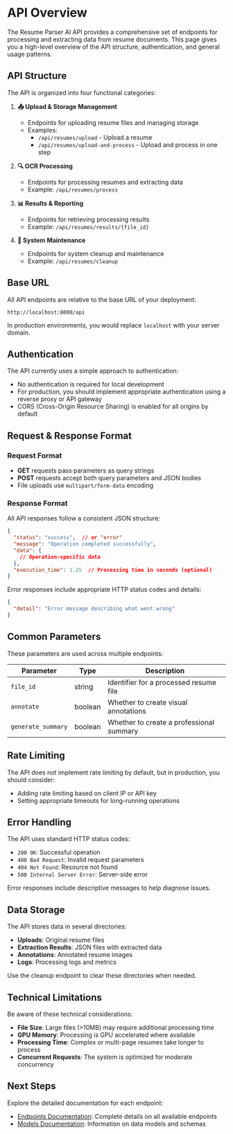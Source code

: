 # API Overview

The Resume Parser AI API provides a comprehensive set of endpoints for processing and extracting data from resume documents. This page gives you a high-level overview of the API structure, authentication, and general usage patterns.

## API Structure

The API is organized into four functional categories:

1. **📤 Upload & Storage Management**
   - Endpoints for uploading resume files and managing storage
   - Examples: 
     - `/api/resumes/upload` - Upload a resume
     - `/api/resumes/upload-and-process` - Upload and process in one step

2. **🔍 OCR Processing**
   - Endpoints for processing resumes and extracting data
   - Example: `/api/resumes/process`

3. **📊 Results & Reporting**
   - Endpoints for retrieving processing results
   - Example: `/api/resumes/results/{file_id}`

4. **🧹 System Maintenance**
   - Endpoints for system cleanup and maintenance
   - Example: `/api/resumes/cleanup`

## Base URL

All API endpoints are relative to the base URL of your deployment:

```
http://localhost:8000/api
```

In production environments, you would replace `localhost` with your server domain.

## Authentication

The API currently uses a simple approach to authentication:

- No authentication is required for local development
- For production, you should implement appropriate authentication using a reverse proxy or API gateway
- CORS (Cross-Origin Resource Sharing) is enabled for all origins by default

## Request & Response Format

### Request Format

- **GET** requests pass parameters as query strings
- **POST** requests accept both query parameters and JSON bodies
- File uploads use `multipart/form-data` encoding

### Response Format

All API responses follow a consistent JSON structure:

```json
{
  "status": "success",  // or "error"
  "message": "Operation completed successfully",
  "data": {
    // Operation-specific data
  },
  "execution_time": 1.25  // Processing time in seconds (optional)
}
```

Error responses include appropriate HTTP status codes and details:

```json
{
  "detail": "Error message describing what went wrong"
}
```

## Common Parameters

These parameters are used across multiple endpoints:

| Parameter | Type | Description |
|-----------|------|-------------|
| `file_id` | string | Identifier for a processed resume file |
| `annotate` | boolean | Whether to create visual annotations |
| `generate_summary` | boolean | Whether to create a professional summary |

## Rate Limiting

The API does not implement rate limiting by default, but in production, you should consider:

- Adding rate limiting based on client IP or API key
- Setting appropriate timeouts for long-running operations

## Error Handling

The API uses standard HTTP status codes:

- `200 OK`: Successful operation
- `400 Bad Request`: Invalid request parameters
- `404 Not Found`: Resource not found
- `500 Internal Server Error`: Server-side error

Error responses include descriptive messages to help diagnose issues.

## Data Storage

The API stores data in several directories:

- **Uploads**: Original resume files
- **Extraction Results**: JSON files with extracted data
- **Annotations**: Annotated resume images
- **Logs**: Processing logs and metrics

Use the cleanup endpoint to clear these directories when needed.

## Technical Limitations

Be aware of these technical considerations:

- **File Size**: Large files (>10MB) may require additional processing time
- **GPU Memory**: Processing is GPU accelerated where available
- **Processing Time**: Complex or multi-page resumes take longer to process
- **Concurrent Requests**: The system is optimized for moderate concurrency

## Next Steps

Explore the detailed documentation for each endpoint:

- [Endpoints Documentation](endpoints.md): Complete details on all available endpoints
- [Models Documentation](models.md): Information on data models and schemas